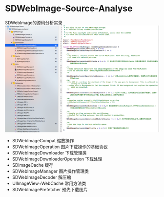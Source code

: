 # SDWebImage-Source-Analyse
SDWebImage的源码分析实录
![标注类](1.png)

* SDWebImageCompat 缩放操作
* SDWebImageOperation 图片下载操作的基础协议
* SDWebImageDownloader 下载管理类
* SDWebImageDownloaderOperation 下载处理
* SDImageCache 缓存
* SDWebImageManager 图片操作管理类
* SDWebImageDecoder 解压缩
* UIImageView+WebCache 常用方法类
* SDWebImagePrefetcher 预先下载图片